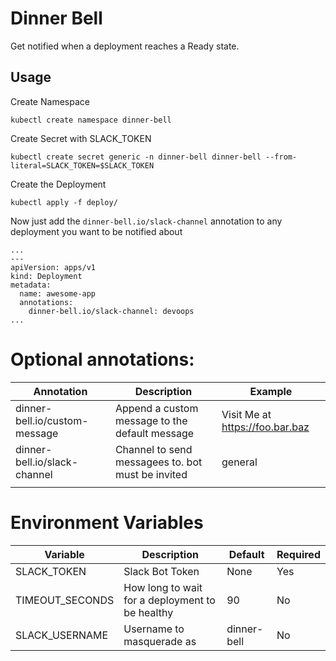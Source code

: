 # Dinner Bell

Get notified when a deployment reaches a Ready state. 

## Usage
Create Namespace
```
kubectl create namespace dinner-bell
```
Create Secret with SLACK_TOKEN
```
kubectl create secret generic -n dinner-bell dinner-bell --from-literal=SLACK_TOKEN=$SLACK_TOKEN
```
Create the Deployment
```
kubectl apply -f deploy/
```

Now just add the `dinner-bell.io/slack-channel` annotation to any deployment you want to be notified about 
```
...
---
apiVersion: apps/v1
kind: Deployment
metadata:
  name: awesome-app
  annotations:
    dinner-bell.io/slack-channel: devoops
...
```

# Optional annotations:

| Annotation                    | Description                                       | Example                         |
|-------------------------------|---------------------------------------------------|---------------------------------|
| dinner-bell.io/custom-message | Append a custom message to the default message    | Visit Me at https://foo.bar.baz |
| dinner-bell.io/slack-channel  | Channel to send messagees to. bot must be invited | general                         |
|                               |                                                   |                                 |

# Environment Variables

| Variable                      | Description                                       | Default      | Required         |
|-------------------------------|---------------------------------------------------|--------------|------------------|
| SLACK_TOKEN                   |  Slack Bot Token                                  |  None        | Yes              |
| TIMEOUT_SECONDS               |  How long to wait for a deployment to be healthy  |  90          | No               |
| SLACK_USERNAME                |  Username to masquerade as                        |  dinner-bell | No               |